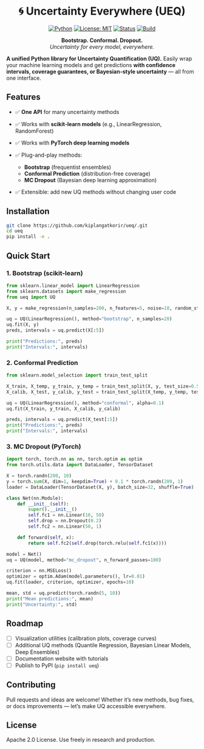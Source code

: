 <div align="center">

# 🌀 Uncertainty Everywhere (UEQ)

[![Python](https://img.shields.io/badge/python-3.8%2B-blue)]()
[![License: MIT](https://img.shields.io/badge/License-MIT-green.svg)]()
[![Status](https://img.shields.io/badge/status-MVP-orange)]()
[![Build](https://img.shields.io/badge/build-passing-brightgreen)]()

**Bootstrap. Conformal. Dropout.**  
_Uncertainty for every model, everywhere._

</div>


**A unified Python library for Uncertainty Quantification (UQ).**
Easily wrap your machine learning models and get predictions **with confidence intervals, coverage guarantees, or Bayesian-style uncertainty** — all from one interface.

##  Features

* ✅ **One API** for many uncertainty methods
* ✅ Works with **scikit-learn models** (e.g., LinearRegression, RandomForest)
* ✅ Works with **PyTorch deep learning models**
* ✅ Plug-and-play methods:

  * **Bootstrap** (frequentist ensembles)
  * **Conformal Prediction** (distribution-free coverage)
  * **MC Dropout** (Bayesian deep learning approximation)
* ✅ Extensible: add new UQ methods without changing user code

##  Installation

```bash
git clone https://github.com/kiplangatkorir/ueq/.git
cd ueq
pip install -e .
```

##  Quick Start

### 1. Bootstrap (scikit-learn)

```python
from sklearn.linear_model import LinearRegression
from sklearn.datasets import make_regression
from ueq import UQ

X, y = make_regression(n_samples=200, n_features=5, noise=10, random_state=42)

uq = UQ(LinearRegression(), method="bootstrap", n_samples=20)
uq.fit(X, y)
preds, intervals = uq.predict(X[:5])

print("Predictions:", preds)
print("Intervals:", intervals)
```

### 2. Conformal Prediction

```python
from sklearn.model_selection import train_test_split

X_train, X_temp, y_train, y_temp = train_test_split(X, y, test_size=0.5, random_state=42)
X_calib, X_test, y_calib, y_test = train_test_split(X_temp, y_temp, test_size=0.5, random_state=42)

uq = UQ(LinearRegression(), method="conformal", alpha=0.1)
uq.fit(X_train, y_train, X_calib, y_calib)

preds, intervals = uq.predict(X_test[:5])
print("Predictions:", preds)
print("Intervals:", intervals)
```
### 3. MC Dropout (PyTorch)

```python
import torch, torch.nn as nn, torch.optim as optim
from torch.utils.data import DataLoader, TensorDataset

X = torch.randn(200, 10)
y = torch.sum(X, dim=1, keepdim=True) + 0.1 * torch.randn(200, 1)
loader = DataLoader(TensorDataset(X, y), batch_size=32, shuffle=True)

class Net(nn.Module):
    def __init__(self):
        super().__init__()
        self.fc1 = nn.Linear(10, 50)
        self.drop = nn.Dropout(0.2)
        self.fc2 = nn.Linear(50, 1)

    def forward(self, x):
        return self.fc2(self.drop(torch.relu(self.fc1(x))))

model = Net()
uq = UQ(model, method="mc_dropout", n_forward_passes=100)

criterion = nn.MSELoss()
optimizer = optim.Adam(model.parameters(), lr=0.01)
uq.fit(loader, criterion, optimizer, epochs=10)

mean, std = uq.predict(torch.randn(5, 10))
print("Mean predictions:", mean)
print("Uncertainty:", std)
```

## Roadmap

* [ ] Visualization utilities (calibration plots, coverage curves)
* [ ] Additional UQ methods (Quantile Regression, Bayesian Linear Models, Deep Ensembles)
* [ ] Documentation website with tutorials
* [ ] Publish to PyPI (`pip install ueq`)

## Contributing

Pull requests and ideas are welcome!
Whether it’s new methods, bug fixes, or docs improvements — let’s make UQ accessible everywhere.

## License
Apache 2.0 License. Use freely in research and production.
